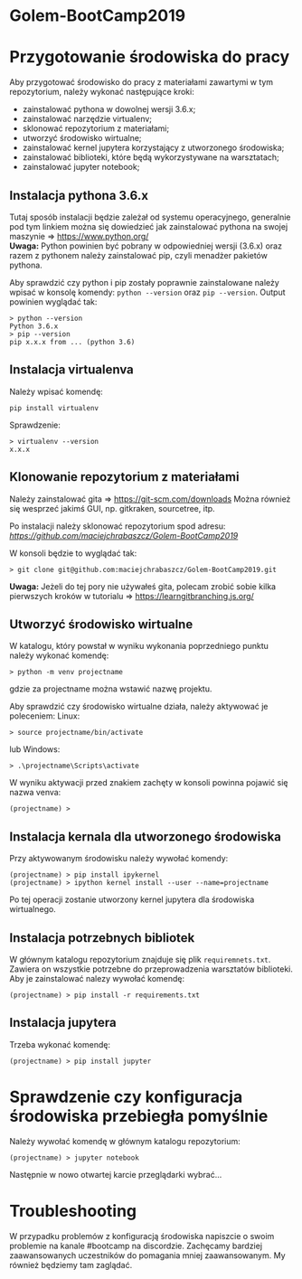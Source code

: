 # Golem-BootCamp2019

# Przygotowanie środowiska do pracy

Aby przygotować środowisko do pracy z materiałami zawartymi w tym repozytorium, należy wykonać następujące kroki:

- zainstalować pythona w dowolnej wersji 3.6.x;
- zainstalować narzędzie virtualenv;
- sklonować repozytorium z materiałami;
- utworzyć środowisko wirtualne;
- zainstalować kernel jupytera korzystający z utworzonego środowiska;
- zainstalować biblioteki, które będą wykorzystywane na warsztatach;
- zainstalować jupyter notebook;


## Instalacja pythona 3.6.x

Tutaj sposób instalacji będzie zależał od systemu operacyjnego, generalnie pod tym linkiem można się dowiedzieć jak zainstalować pythona na swojej maszynie ⇒ https://www.python.org/  
**Uwaga:** Python powinien być pobrany w odpowiedniej wersji (3.6.x) oraz razem z pythonem należy zainstalować pip, czyli menadżer pakietów pythona.

Aby sprawdzić czy python i pip zostały poprawnie zainstalowane należy wpisać w konsolę komendy:
```python --version``` oraz ```pip --version```.
Output powinien wyglądać tak:
```
> python --version
Python 3.6.x
> pip --version
pip x.x.x from ... (python 3.6)
```

## Instalacja virtualenva

Należy wpisać komendę:
```
pip install virtualenv
```
Sprawdzenie:
```
> virtualenv --version
x.x.x
```

## Klonowanie repozytorium z materiałami

Należy zainstalować gita ⇒ https://git-scm.com/downloads
Można również się wesprzeć jakimś GUI, np. gitkraken, sourcetree, itp.

Po instalacji należy sklonować repozytorium spod adresu: *https://github.com/maciejchrabaszcz/Golem-BootCamp2019*

W konsoli będzie to wyglądać tak:
```
> git clone git@github.com:maciejchrabaszcz/Golem-BootCamp2019.git
```

**Uwaga:** Jeżeli do tej pory nie używałeś gita, polecam zrobić sobie kilka pierwszych kroków w tutorialu ⇒ https://learngitbranching.js.org/

## Utworzyć środowisko wirtualne

W katalogu, który powstał w wyniku wykonania poprzedniego punktu należy wykonać komendę:
```
> python -m venv projectname
```
gdzie za projectname można wstawić nazwę projektu.

Aby sprawdzić czy środowisko wirtualne działa, należy aktywować je poleceniem:
Linux:
```
> source projectname/bin/activate
```
lub
Windows:
```
> .\projectname\Scripts\activate
```

W wyniku aktywacji przed znakiem zachęty w konsoli powinna pojawić się nazwa venva:
```
(projectname) >
```

## Instalacja kernala dla utworzonego środowiska

Przy aktywowanym środowisku należy wywołać komendy:
```
(projectname) > pip install ipykernel
(projectname) > ipython kernel install --user --name=projectname
```
Po tej operacji zostanie utworzony kernel jupytera dla środowiska wirtualnego.

## Instalacja potrzebnych bibliotek

W głównym katalogu repozytorium znajduje się plik `requiremnets.txt`. Zawiera on wszystkie potrzebne do przeprowadzenia warsztatów biblioteki. Aby je zainstalować nalezy wywołać komendę:
```
(projectname) > pip install -r requirements.txt
```

## Instalacja jupytera
Trzeba wykonać komendę:
```
(projectname) > pip install jupyter
```

# Sprawdzenie czy konfiguracja środowiska przebiegła pomyślnie
Należy wywołać komendę w głównym katalogu repozytorium:
```
(projectname) > jupyter notebook
```
Następnie w nowo otwartej karcie przeglądarki wybrać...

# Troubleshooting
W przypadku problemów z konfiguracją środowiska napiszcie o swoim problemie na kanale #bootcamp na discordzie. Zachęcamy bardziej zaawansowanych uczestników do pomagania mniej zaawansowanym. My również będziemy tam zaglądać.

